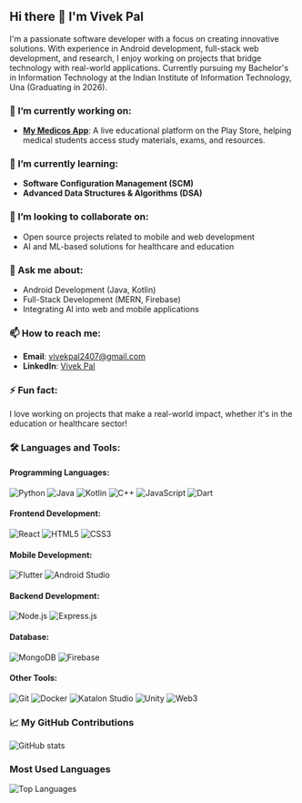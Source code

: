 ## Hi there 👋 I'm Vivek Pal

I'm a passionate software developer with a focus on creating innovative solutions. With experience in Android development, full-stack web development, and research, I enjoy working on projects that bridge technology with real-world applications. Currently pursuing my Bachelor's in Information Technology at the Indian Institute of Information Technology, Una (Graduating in 2026).

### 🔭 I’m currently working on:
- **[My Medicos App](https://play.google.com/store/apps/details?id=com.medical.my_medicos)**: A live educational platform on the Play Store, helping medical students access study materials, exams, and resources.

### 🌱 I’m currently learning:
- **Software Configuration Management (SCM)**
- **Advanced Data Structures & Algorithms (DSA)**

### 👯 I’m looking to collaborate on:
- Open source projects related to mobile and web development
- AI and ML-based solutions for healthcare and education

### 💬 Ask me about:
- Android Development (Java, Kotlin)
- Full-Stack Development (MERN, Firebase)
- Integrating AI into web and mobile applications

### 📫 How to reach me:
- **Email**: [vivekpal2407@gmail.com](mailto:vivekpal2407@gmail.com)
- **LinkedIn**: [Vivek Pal](https://www.linkedin.com/in/vivekpal24)

### ⚡ Fun fact:
I love working on projects that make a real-world impact, whether it's in the education or healthcare sector!

### 🛠️ Languages and Tools:
#### **Programming Languages**:
![Python](https://img.shields.io/badge/Python-3776AB?style=flat-square&logo=python&logoColor=white)
![Java](https://img.shields.io/badge/Java-007396?style=flat-square&logo=java&logoColor=white)
![Kotlin](https://img.shields.io/badge/Kotlin-7F52B2?style=flat-square&logo=kotlin&logoColor=white)
![C++](https://img.shields.io/badge/C++-00599C?style=flat-square&logo=cplusplus&logoColor=white)
![JavaScript](https://img.shields.io/badge/JavaScript-F7DF1E?style=flat-square&logo=javascript&logoColor=black)
![Dart](https://img.shields.io/badge/Dart-00BFFF?style=flat-square&logo=dart&logoColor=white)

#### **Frontend Development**:
![React](https://img.shields.io/badge/React-61DAFB?style=flat-square&logo=react&logoColor=black)
![HTML5](https://img.shields.io/badge/HTML5-E34F26?style=flat-square&logo=html5&logoColor=white)
![CSS3](https://img.shields.io/badge/CSS3-1572B6?style=flat-square&logo=css3&logoColor=white)

#### **Mobile Development**:
![Flutter](https://img.shields.io/badge/Flutter-02569B?style=flat-square&logo=flutter&logoColor=white)
![Android Studio](https://img.shields.io/badge/Android%20Studio-3DDC84?style=flat-square&logo=android-studio&logoColor=white)

#### **Backend Development**:
![Node.js](https://img.shields.io/badge/Node.js-8CC84B?style=flat-square&logo=node.js&logoColor=white)
![Express.js](https://img.shields.io/badge/Express.js-000000?style=flat-square&logo=express&logoColor=white)

#### **Database**:
![MongoDB](https://img.shields.io/badge/MongoDB-47A248?style=flat-square&logo=mongodb&logoColor=white)
![Firebase](https://img.shields.io/badge/Firebase-FFCA28?style=flat-square&logo=firebase&logoColor=black)

#### **Other Tools**:
![Git](https://img.shields.io/badge/Git-F05032?style=flat-square&logo=git&logoColor=white)
![Docker](https://img.shields.io/badge/Docker-2496ED?style=flat-square&logo=docker&logoColor=white)
![Katalon Studio](https://img.shields.io/badge/Katalon%20Studio-4E4B4D?style=flat-square&logo=katalon&logoColor=white)
![Unity](https://img.shields.io/badge/Unity-100000?style=flat-square&logo=unity&logoColor=white)
![Web3](https://img.shields.io/badge/Web3-FFFFFF?style=flat-square&logo=web3.js&logoColor=black)

### 📈 My GitHub Contributions
![GitHub stats](https://github-readme-stats.vercel.app/api?username=vivekpal24&show_icons=true&hide_border=true&count_private=true&theme=radical)

### Most Used Languages
![Top Languages](https://github-readme-stats.vercel.app/api/top-langs/?username=vivekpal24&layout=compact&hide_border=true&theme=radical)
